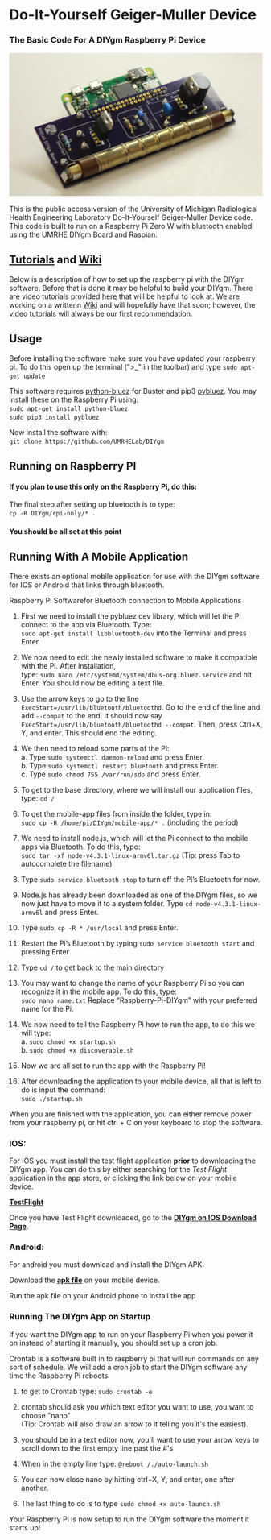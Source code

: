 # Do-It-Yourself Geiger-Muller Device
### The Basic Code For A DIYgm Raspberry Pi Device

![DIYgm Picture](pictures/DIYgm.JPG)

This is the public access version of the University of Michigan Radiological Health Engineering Laboratory Do-It-Yourself Geiger-Muller Device code.
This code is built to run on a Raspberry Pi Zero W with bluetooth enabled using the UMRHE DIYgm Board and Raspian.

## [Tutorials](video-tutorials.md) and [Wiki](https://github.com/UMRHELab/DIYgm/wiki)

Below is a description of how to set up the raspberry pi with the DIYgm software. Before that is done it may be helpful to build your DIYgm.
There are video tutorials provided [here](video-tutorials.md) that will be helpful to look at. 
We are working on a writtenn [Wiki](https://github.com/UMRHELab/DIYgm/wiki) and will hopefully have that soon; however, the video tutorials will always be our first recommendation.


## Usage

Before installing the software make sure you have updated your raspberry pi. To do this open up the terminal (">_" in the toolbar) and type `sudo apt-get update`  

This software requires [python-bluez](https://packages.debian.org/buster/python-bluez) for Buster and pip3 [pybluez](https://github.com/pybluez/pybluez).
You may install these on the Raspberry Pi using:  
`sudo apt-get install python-bluez`  
`sudo pip3 install pybluez`  

Now install the software with:  
`git clone https://github.com/UMRHELab/DIYgm` 

## Running on Raspberry PI  
#### If you plan to use this only on the Raspberry Pi, do this:  

The final step after setting up bluetooth is to type:  
`cp -R DIYgm/rpi-only/* .`

#### **You should be all set at this point**

## Running With A Mobile Application
There exists an optional mobile application for use with the DIYgm software for IOS or Android that links through bluetooth.


Raspberry Pi Softwarefor Bluetooth connection to Mobile Applications

1. First we need to install the pybluez dev library, which will let the Pi connect to the app via Bluetooth. Type:  
`sudo apt-get install libbluetooth-dev` into the Terminal and press Enter. 

2. We now need to edit the newly installed software to make it compatible with the Pi. After installation,  
type: `sudo nano /etc/systemd/system/dbus-org.bluez.service` and hit Enter. You should now be editing a text file.  

3. Use the arrow keys to go to the line `ExecStart=/usr/lib/bluetooth/bluetoothd`. Go to the end of the line and add `--compat` to the end. 
It should now say `ExecStart=/usr/lib/bluetooth/bluetoothd --compat`. Then, press Ctrl+X, Y, and enter. This should end the editing.  

4. We then need to reload some parts of the Pi:  
	a. Type `sudo systemctl daemon-reload`     and press Enter.  
	b. Type `sudo systemctl restart bluetooth` and press Enter.  
	c. Type `sudo chmod 755 /var/run/sdp`      and press Enter. 
 
5. To get to the base directory, where we will install our application files, type: `cd /`  

6. To get the mobile-app files from inside the folder, type in:  
`sudo cp -R /home/pi/DIYgm/mobile-app/* .` (including the period)  

7. We need to install node.js, which will let the Pi connect to the mobile apps via Bluetooth. To do this, type:  
`sudo tar -xf node-v4.3.1-linux-armv6l.tar.gz` (Tip: press Tab to autocomplete the filename)  

8. Type `sudo service bluetooth stop` to turn off the Pi’s Bluetooth for now.  

9. Node.js has already been downloaded as one of the DIYgm files, so we now just have to move it to a system folder. 
Type `cd node-v4.3.1-linux-armv6l` and press Enter. 

10. Type `sudo cp -R * /usr/local` and press Enter.  

11. Restart the Pi’s Bluetooth by typing `sudo service bluetooth start` and pressing Enter

12. Type `cd /` to get back to the main directory

13. You may want to change the name of your Raspberry Pi so you can recognize it in the mobile app. 
To do this, type:  
`sudo nano name.txt` Replace “Raspberry-Pi-DIYgm” with your preferred name for the Pi.

14. We now need to tell the Raspberry Pi how to run the app, to do this we will type:  
	a. `sudo chmod +x startup.sh`  
	b. `sudo chmod +x discoverable.sh`  

15. Now we are all set to run the app with the Raspberry Pi!

16. After downloading the application to your mobile device, all that is left to do is input the command:  
`sudo ./startup.sh`   

When you are finished with the application, you can either remove power from your raspberry pi, or hit ctrl + C on your keyboard to stop the software.

### IOS:
For IOS you must install the test flight application **prior** to downloading the DIYgm app. 
You can do this by either searching for the _Test Flight_ application in the app store, or clicking the link below on your mobile device.  

[**TestFlight**](https://apps.apple.com/us/app/testflight/id899247664)  

Once you have Test Flight downloaded, go to the [**DIYgm on IOS Download Page**](https://testflight.apple.com/join/hFALODXI).  

### Android:  
For android you must download and install the DIYgm APK.  

Download the [**apk file**](https://drive.google.com/open?id=1AitTESAhU4iAu_M2vcSNQPzfiBf2Sed7) on your mobile device. 
 
Run the apk file on your Android phone to install the app

### Running The DIYgm App on Startup  
If you want the DIYgm app to run on your Raspberry Pi when you power it on instead of starting it manually, you should set up a cron job.

Crontab is a software built in to raspberry pi that will run commands on any sort of schedule.
We will add a cron job to start the DIYgm software any time the Raspberry Pi reboots.

1. to get to Crontab type:
	`sudo crontab -e`

2. crontab should ask you which text editor you want to use, you want to choose "nano"   
(Tip: Crontab will also draw an arrow to it telling you it's the easiest).

3. you should be in a text editor now, you'll want to use your arrow keys to scroll down to the first empty line past the _#_'s   

4. When in the empty line type: `@reboot /./auto-launch.sh`  

5. You can now close nano by hitting ctrl+X, Y, and enter, one after another.  

6. The last thing to do is to type `sudo chmod +x auto-launch.sh`  

Your Raspberry Pi is now setup to run the DIYgm software the moment it starts up!  
